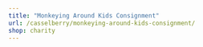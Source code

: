 ```yaml
---
title: "Monkeying Around Kids Consignment"
url: /casselberry/monkeying-around-kids-consignment/
shop: charity
---
```

